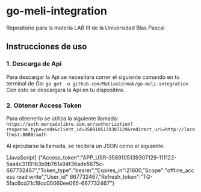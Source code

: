 # go-meli-integration
Repositorio para la materia LAB III de la Universidad Blas Pascal
## Instrucciones de uso
### 1. Descarga de Api
Para descargar la Api se necesitara correr el siguiente comando en tu terminal de Go:
`go get -u github.com/MatiasCermak/go-meli-integration`
Con esto se descargara la Api en tu dispositivo.
### 2.  Obtener Access Token
Para obtenerlo se utiliza la siguiente llamada:
`https://auth.mercadolibre.com.ar/authorization?response_type=code&client_id=3589105139307129&redirect_uri=http://localhost:8080/auth`

Al ejecutarse la llamada, se recibirá un JSON  como el siguiente:

 [JavaScript]
{"Access_token":"APP_USR-3589105139307129-111122-5aa4c31191b3b9b761a94f36ade5675c-667732467","Token_type":"bearer","Expires_in":21600,"Scope":"offline_access read write","User_id":667732467,"Refresh_token":"TG-5fac6cd21c19cc00060ee065-667732467"}

<!--stackedit_data:
eyJoaXN0b3J5IjpbMTE4OTYwODQxOCwyMDExMjg3MjUwLDI1OT
g3NTAwN119
-->